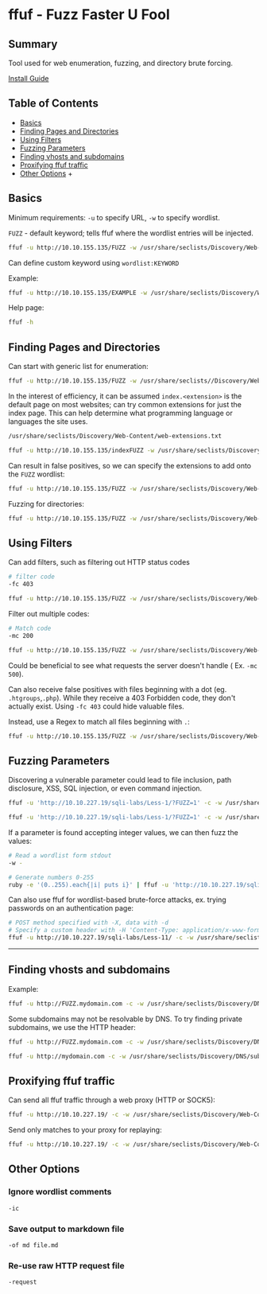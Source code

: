 # ffuf - Fuzz Faster U Fool

## Summary
Tool used for web enumeration, fuzzing, and directory brute forcing.

[Install Guide](https://github.com/ffuf/ffuf#installation)

## Table of Contents
- [Basics](#basics)
- [Finding Pages and Directories](#finding-pages-and-directories)
- [Using Filters](#using-filters)
- [Fuzzing Parameters](#fuzzing-parameters)
- [Finding vhosts and subdomains](#finding-vhosts-and-subdomains)
- [Proxifying ffuf traffic](#proxifying-ffuf-traffic)
- [Other Options](#other-options)
  +  

## Basics

Minimum requirements: `-u` to specify URL, `-w` to specify wordlist.

`FUZZ` - default keyword; tells ffuf where the wordlist entries will be injected.

```bash
ffuf -u http://10.10.155.135/FUZZ -w /usr/share/seclists/Discovery/Web-Content/big.txt
```

Can define custom keyword using `wordlist:KEYWORD`

Example:
```bash
ffuf -u http://10.10.155.135/EXAMPLE -w /usr/share/seclists/Discovery/Web-Content/big.txt:EXAMPLE
```

Help page:
```bash
ffuf -h
```

## Finding Pages and Directories

Can start with generic list for enumeration:
```bash
ffuf -u http://10.10.155.135/FUZZ -w /usr/share/seclists//Discovery/Web-Content/raft-medium-files-lowercase.txt
```
In the interest of efficiency, it can be assumed `index.<extension>` is the default page on most websites; can try common extensions for just the index page.
This can help determine what programming language or languages the site uses.
```bash
/usr/share/seclists/Discovery/Web-Content/web-extensions.txt
```
```bash
ffuf -u http://10.10.155.135/indexFUZZ -w /usr/share/seclists/Discovery/Web-Content/web-extensions.txt
```
Can result in false positives, so we can specify the extensions to add onto the `FUZZ` wordlist:
```bash
ffuf -u http://10.10.155.135/FUZZ -w /usr/share/seclists/Discovery/Web-Content/raft-medium-words-lowercase.txt -e .php,.txt
```
Fuzzing for directories:
```bash
ffuf -u http://10.10.155.135/FUZZ -w /usr/share/seclists/Discovery/Web-Content/raft-medium-directories-lowercase.txt
```

## Using Filters

Can add filters, such as filtering out HTTP status codes
```bash
# filter code
-fc 403
```
```bash
ffuf -u http://10.10.155.135/FUZZ -w /usr/share/seclists/Discovery/Web-Content/raft-medium-files-lowercase.txt -fc 403
```
Filter out multiple codes:
```bash
# Match code
-mc 200
```
```bash
ffuf -u http://10.10.155.135/FUZZ -w /usr/share/seclists/Discovery/Web-Content/raft-medium-files-lowercase.txt -mc 200
```
Could be beneficial to see what requests the server doesn't handle ( Ex. `-mc 500`).

Can also receive false positives with files beginning with a dot (eg. `.htgroups`,`.php`). While they receive a 403 Forbidden code, they don't actually exist. 
Using `-fc 403` could hide valuable files.

Instead, use a Regex to match all files beginning with `.`:
```bash
ffuf -u http://10.10.155.135/FUZZ -w /usr/share/seclists/Discovery/Web-Content/raft-medium-files-lowercase.txt -fr '/\..*'
```

## Fuzzing Parameters

Discovering a vulnerable parameter could lead to file inclusion, path disclosure, XSS, SQL injection, or even command injection.
```bash
ffuf -u 'http://10.10.227.19/sqli-labs/Less-1/?FUZZ=1' -c -w /usr/share/seclists/Discovery/Web-Content/burp-parameter-names.txt -fw 39
```
```bash
ffuf -u 'http://10.10.227.19/sqli-labs/Less-1/?FUZZ=1' -c -w /usr/share/seclists/Discovery/Web-Content/raft-medium-words-lowercase.txt -fw 39
```
If a parameter is found accepting integer values, we can then fuzz the values:
```bash
# Read a wordlist form stdout
-w -
```
```bash
# Generate numbers 0-255
ruby -e '(0..255).each{|i| puts i}' | ffuf -u 'http://10.10.227.19/sqli-labs/Less-1/?id=FUZZ' -c -w - -fw 33
```
Can also use ffuf for wordlist-based brute-force attacks, ex. trying passwords on an authentication page:
```bash
# POST method specified with -X, data with -d
# Specify a custom header with -H 'Content-Type: application/x-www-form-urlencoded' (ffuf doesn't set this automatically)
ffuf -u http://10.10.227.19/sqli-labs/Less-11/ -c -w /usr/share/seclists/Passwords/Leaked-Databases/hak5.txt -X POST -d 'uname=Dummy&passwd=FUZZ&submit=Submit' -fs 1435 -H 'Content-Type: application/x-www-form-urlencoded'
```

***

## Finding vhosts and subdomains

Example:
```bash
ffuf -u http://FUZZ.mydomain.com -c -w /usr/share/seclists/Discovery/DNS/subdomains-top1million-5000.txt
```
Some subdomains may not be resolvable by DNS. To try finding private subdomains, we use the HTTP header:
```bash
ffuf -u http://FUZZ.mydomain.com -c -w /usr/share/seclists/Discovery/DNS/subdomains-top1million-5000.txt -fs 0
```
```bash
ffuf -u http://mydomain.com -c -w /usr/share/seclists/Discovery/DNS/subdomains-top1million-5000.txt -H 'Host: FUZZ.mydomain.com' -fs 0
```

## Proxifying ffuf traffic

Can send all ffuf traffic through a web proxy (HTTP or SOCK5):
```bash
ffuf -u http://10.10.227.19/ -c -w /usr/share/seclists/Discovery/Web-Content/common.txt -x http://127.0.0.1:8080
```
Send only matches to your proxy for replaying:
```bash
ffuf -u http://10.10.227.19/ -c -w /usr/share/seclists/Discovery/Web-Content/common.txt -replay-proxy http://127.0.0.1:8080
```

## Other Options

### Ignore wordlist comments
```bash
-ic
```
### Save output to markdown file
``` bash
-of md file.md
```
### Re-use raw HTTP request file
```bash
-request
```
